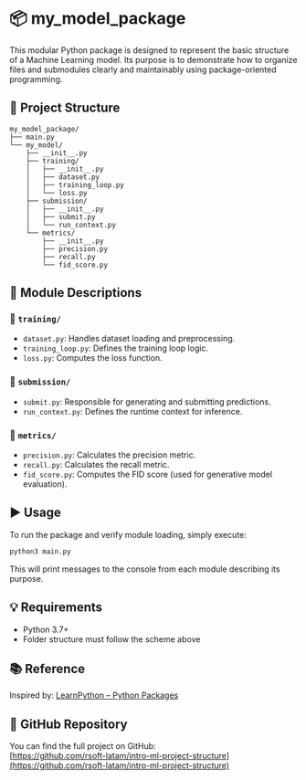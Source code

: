# 📦 my_model_package

This modular Python package is designed to represent the basic structure of a Machine Learning model. Its purpose is to demonstrate how to organize files and submodules clearly and maintainably using package-oriented programming.

## 🧠 Project Structure

```
my_model_package/
├── main.py
└── my_model/
    ├── __init__.py
    ├── training/
    │   ├── __init__.py
    │   ├── dataset.py
    │   ├── training_loop.py
    │   └── loss.py
    ├── submission/
    │   ├── __init__.py
    │   ├── submit.py
    │   └── run_context.py
    └── metrics/
        ├── __init__.py
        ├── precision.py
        ├── recall.py
        └── fid_score.py
```

## 🧩 Module Descriptions

### 📁 `training/`
- `dataset.py`: Handles dataset loading and preprocessing.
- `training_loop.py`: Defines the training loop logic.
- `loss.py`: Computes the loss function.

### 📁 `submission/`
- `submit.py`: Responsible for generating and submitting predictions.
- `run_context.py`: Defines the runtime context for inference.

### 📁 `metrics/`
- `precision.py`: Calculates the precision metric.
- `recall.py`: Calculates the recall metric.
- `fid_score.py`: Computes the FID score (used for generative model evaluation).

## ▶️ Usage

To run the package and verify module loading, simply execute:

```bash
python3 main.py
```

This will print messages to the console from each module describing its purpose.

## 💡 Requirements

- Python 3.7+
- Folder structure must follow the scheme above

## 📚 Reference

Inspired by: [LearnPython – Python Packages](https://learnpython.com/blog/most-popular-python-packages/)

## 🔗 GitHub Repository

You can find the full project on GitHub:  
[https://github.com/rsoft-latam/intro-ml-project-structure](https://github.com/rsoft-latam/intro-ml-project-structure)